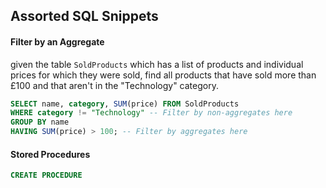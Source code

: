 ## Assorted SQL Snippets
#### Filter by an Aggregate
given the table `SoldProducts` which has a list of products and individual prices for which they were sold, find all products that have sold more than £100 and that aren't in the "Technology" category.
```sql
SELECT name, category, SUM(price) FROM SoldProducts
WHERE category != "Technology" -- Filter by non-aggregates here
GROUP BY name
HAVING SUM(price) > 100; -- Filter by aggregates here
```
#### Stored Procedures
```sql
CREATE PROCEDURE
```